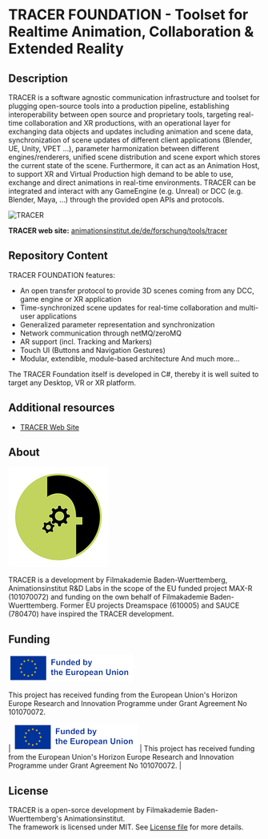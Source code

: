 # TRACER FOUNDATION - Toolset for Realtime Animation, Collaboration & Extended Reality


## Description

TRACER is a software agnostic communication infrastructure and toolset for plugging open-source tools into a production pipeline, establishing interoperability between open source and proprietary tools, targeting real-time collaboration and XR productions, with an operational layer for exchanging data objects and updates including animation and scene data, synchronization of scene updates of different client applications (Blender, UE, Unity, VPET ...), parameter harmonization between different engines/renderers, unified scene distribution and scene export which stores the current state of the scene. Furthermore, it can act as an Animation Host, to support XR and Virtual Production high demand to be able to use, exchange and direct animations in real-time environments. TRACER can be integrated and interact with any GameEngine (e.g. Unreal) or DCC (e.g. Blender, Maya, ...) through the provided open APIs and protocols.

![TRACER](.doc/img/tracer_info_graphics_shematic.png)

**TRACER web site:** [animationsinstitut.de/de/forschung/tools/tracer](https://animationsinstitut.de/de/forschung/tools/tracer)


## Repository Content

TRACER FOUNDATION features:

- An open transfer protocol to provide 3D scenes coming from any DCC, game engine or XR application
- Time-synchronized scene updates for real-time collaboration and multi-user applications
- Generalized parameter representation and synchronization
- Network communication through netMQ/zeroMQ
- AR support (incl. Tracking and Markers)
- Touch UI (Buttons and Navigation Gestures)
- Modular, extendible, module-based architecture
And much more...


The TRACER Foundation itself is developed in C#, thereby it is well suited to target any Desktop, VR or XR platform.


## Additional resources

* [TRACER Web Site](https://animationsinstitut.de/en/research/tools/tracer)


## About

![Animationsinstitut R&D](.doc/img/logo_rnd.jpg)

TRACER is a development by Filmakademie Baden-Wuerttemberg, Animationsinstitut R&D Labs in the scope of the EU funded project MAX-R (101070072) and funding on the own behalf of Filmakademie Baden-Wuerttemberg.  Former EU projects Dreamspace (610005) and SAUCE (780470) have inspired the TRACER development.

## Funding

![Animationsinstitut R&D](.doc/img/EN_FundedbytheEU_RGB_POS_rs.png)

This project has received funding from the European Union's Horizon Europe Research and Innovation Programme under Grant Agreement No 101070072.

| ![Animationsinstitut R&D](.doc/img/EN_FundedbytheEU_RGB_POS_rs.png) | This project has received funding from the European Union's Horizon Europe Research and Innovation Programme under Grant Agreement No 101070072. |


## License
TRACER is a open-sorce development by Filmakademie Baden-Wuerttemberg's Animationsinstitut.  
The framework is licensed under MIT. See [License file](LICENSE.TXT) for more details.
